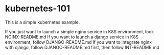 # kubernetes-101
This is a simple kubernetes example.

If you just want to launch a simple nginx service in K8S environment, look NGINX-README.md
If you want to launch a django service in K8S environment, follow DJANGO-README.md
If you want to integrate nginx with django, follow DJANGO-README.md first, then follow INT-README.md
